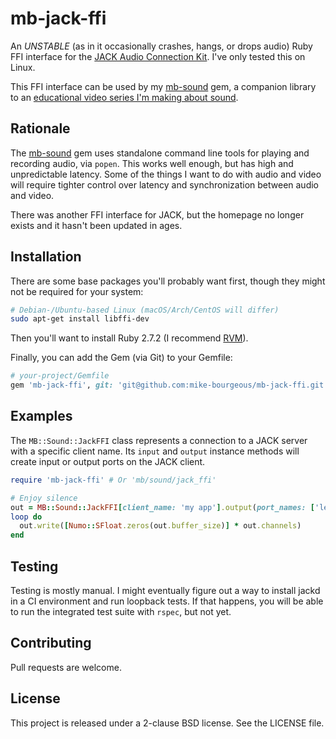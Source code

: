 # mb-jack-ffi

An *UNSTABLE* (as in it occasionally crashes, hangs, or drops audio) Ruby FFI
interface for the [JACK Audio Connection Kit][1].  I've only tested this on
Linux.

This FFI interface can be used by my [mb-sound][2] gem, a companion library to
an [educational video series I'm making about sound][0].

## Rationale

The [mb-sound][2] gem uses standalone command line tools for playing and
recording audio, via `popen`.  This works well enough, but has high and
unpredictable latency.  Some of the things I want to do with audio and video
will require tighter control over latency and synchronization between audio and
video.

There was another FFI interface for JACK, but the homepage no longer exists and
it hasn't been updated in ages.

## Installation

There are some base packages you'll probably want first, though they might not
be required for your system:

```bash
# Debian-/Ubuntu-based Linux (macOS/Arch/CentOS will differ)
sudo apt-get install libffi-dev
```

Then you'll want to install Ruby 2.7.2 (I recommend [RVM](https://rvm.io)).

Finally, you can add the Gem (via Git) to your Gemfile:

```ruby
# your-project/Gemfile
gem 'mb-jack-ffi', git: 'git@github.com:mike-bourgeous/mb-jack-ffi.git'
```

## Examples

The `MB::Sound::JackFFI` class represents a connection to a JACK server with a
specific client name.  Its `input` and `output` instance methods will create
input or output ports on the JACK client.

```ruby
require 'mb-jack-ffi' # Or 'mb/sound/jack_ffi'

# Enjoy silence
out = MB::Sound::JackFFI[client_name: 'my app'].output(port_names: ['left', 'right'])
loop do
  out.write([Numo::SFloat.zeros(out.buffer_size)] * out.channels)
end
```

## Testing

Testing is mostly manual.  I might eventually figure out a way to install jackd
in a CI environment and run loopback tests.  If that happens, you will be able
to run the integrated test suite with `rspec`, but not yet.

## Contributing

Pull requests are welcome.

## License

This project is released under a 2-clause BSD license.  See the LICENSE file.


[0]: https://www.youtube.com/playlist?list=PLpRqC8LaADXnwve3e8gI239eDNRO3Nhya
[1]: https://jackaudio.org
[2]: https://github.com/mike-bourgeous/mb-sound
